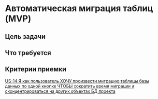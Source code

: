 # Автоматическая миграция таблиц (MVP)

## Цель задачи



## Что требуется



## Критерии приемки

[US-14 Я как пользователь ХОЧУ произвести миграцию таблицы базы данных по одной кнопке ЧТОБЫ сократить время миграции и сконцентрироваться на других объектах БД проекта](../ac/AC.md#us14)
